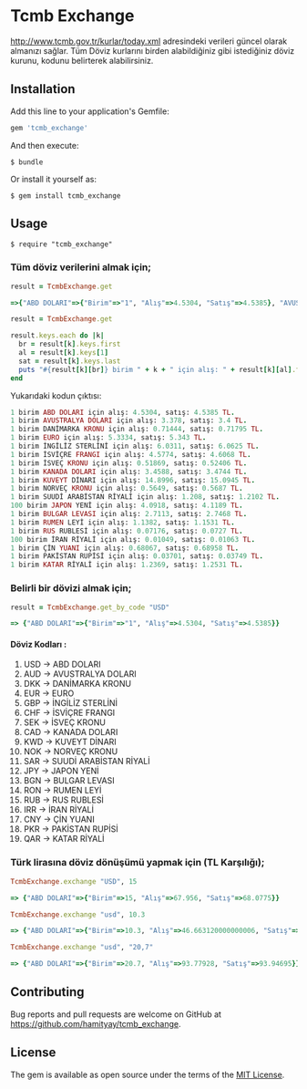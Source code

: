 # Tcmb Exchange

http://www.tcmb.gov.tr/kurlar/today.xml adresindeki verileri güncel olarak almanızı sağlar. Tüm Döviz kurlarını birden alabildiğiniz gibi istediğiniz döviz kurunu, kodunu belirterek alabilirsiniz.

## Installation

Add this line to your application's Gemfile:

```ruby
gem 'tcmb_exchange'
```

And then execute:

    $ bundle

Or install it yourself as:

    $ gem install tcmb_exchange

## Usage

    $ require "tcmb_exchange"

### Tüm döviz verilerini almak için;

```ruby
result = TcmbExchange.get

=>{"ABD DOLARI"=>{"Birim"=>"1", "Alış"=>4.5304, "Satış"=>4.5385}, "AVUSTRALYA DOLARI"=>{"Birim"=>"1", "Alış"=>3.378, "Satış"=>3.4}, "DANİMARKA KRONU"=>{"Birim"=>"1", "Alış"=>0.71444, "Satış"=>0.71795}, "EURO"=>{"Birim"=>"1", "Alış"=>5.3334, "Satış"=>5.343}, "İNGİLİZ STERLİNİ"=>{"Birim"=>"1", "Alış"=>6.0311, "Satış"=>6.0625}, "İSVİÇRE FRANGI"=>{"Birim"=>"1", "Alış"=>4.5774, "Satış"=>4.6068}, "İSVEÇ KRONU"=>{"Birim"=>"1", "Alış"=>0.51869, "Satış"=>0.52406}, "KANADA DOLARI"=>{"Birim"=>"1", "Alış"=>3.4588, "Satış"=>3.4744}, "KUVEYT DİNARI"=>{"Birim"=>"1", "Alış"=>14.8996, "Satış"=>15.0945}, "NORVEÇ KRONU"=>{"Birim"=>"1", "Alış"=>0.5649, "Satış"=>0.5687}, "SUUDİ ARABİSTAN RİYALİ"=>{"Birim"=>"1", "Alış"=>1.208, "Satış"=>1.2102}, "JAPON YENİ"=>{"Birim"=>"100", "Alış"=>4.0918, "Satış"=>4.1189}, "BULGAR LEVASI"=>{"Birim"=>"1", "Alış"=>2.7113, "Satış"=>2.7468}, "RUMEN LEYİ"=>{"Birim"=>"1", "Alış"=>1.1382, "Satış"=>1.1531}, "RUS RUBLESİ"=>{"Birim"=>"1", "Alış"=>0.07176, "Satış"=>0.0727}, "İRAN RİYALİ"=>{"Birim"=>"100", "Alış"=>0.01049, "Satış"=>0.01063}, "ÇİN YUANI"=>{"Birim"=>"1", "Alış"=>0.68067, "Satış"=>0.68958}, "PAKİSTAN RUPİSİ"=>{"Birim"=>"1", "Alış"=>0.03701, "Satış"=>0.03749}, "KATAR RİYALİ"=>{"Birim"=>"1", "Alış"=>1.2369, "Satış"=>1.2531}}

```    
```ruby
result = TcmbExchange.get

result.keys.each do |k|
  br = result[k].keys.first
  al = result[k].keys[1]
  sat = result[k].keys.last
  puts "#{result[k][br]} birim " + k + " için alış: " + result[k][al].to_s + ", satış: " + result[k][sat].to_s + " TL."
end
```    
Yukarıdaki kodun çıktısı:

```ruby
1 birim ABD DOLARI için alış: 4.5304, satış: 4.5385 TL.
1 birim AVUSTRALYA DOLARI için alış: 3.378, satış: 3.4 TL.
1 birim DANİMARKA KRONU için alış: 0.71444, satış: 0.71795 TL.
1 birim EURO için alış: 5.3334, satış: 5.343 TL.
1 birim İNGİLİZ STERLİNİ için alış: 6.0311, satış: 6.0625 TL.
1 birim İSVİÇRE FRANGI için alış: 4.5774, satış: 4.6068 TL.
1 birim İSVEÇ KRONU için alış: 0.51869, satış: 0.52406 TL.
1 birim KANADA DOLARI için alış: 3.4588, satış: 3.4744 TL.
1 birim KUVEYT DİNARI için alış: 14.8996, satış: 15.0945 TL.
1 birim NORVEÇ KRONU için alış: 0.5649, satış: 0.5687 TL.
1 birim SUUDİ ARABİSTAN RİYALİ için alış: 1.208, satış: 1.2102 TL.
100 birim JAPON YENİ için alış: 4.0918, satış: 4.1189 TL.
1 birim BULGAR LEVASI için alış: 2.7113, satış: 2.7468 TL.
1 birim RUMEN LEYİ için alış: 1.1382, satış: 1.1531 TL.
1 birim RUS RUBLESİ için alış: 0.07176, satış: 0.0727 TL.
100 birim İRAN RİYALİ için alış: 0.01049, satış: 0.01063 TL.
1 birim ÇİN YUANI için alış: 0.68067, satış: 0.68958 TL.
1 birim PAKİSTAN RUPİSİ için alış: 0.03701, satış: 0.03749 TL.
1 birim KATAR RİYALİ için alış: 1.2369, satış: 1.2531 TL.
```    

### Belirli bir dövizi almak için;

```ruby
result = TcmbExchange.get_by_code "USD"

=> {"ABD DOLARI"=>{"Birim"=>"1", "Alış"=>4.5304, "Satış"=>4.5385}}

```    

#### Döviz Kodları :

1.  USD -> ABD DOLARI
2.  AUD -> AVUSTRALYA DOLARI
3.  DKK -> DANİMARKA KRONU
4.  EUR -> EURO
5.  GBP -> İNGİLİZ STERLİNİ
6.  CHF -> İSVİÇRE FRANGI
7.  SEK -> İSVEÇ KRONU
8.  CAD -> KANADA DOLARI
9.  KWD -> KUVEYT DİNARI
10. NOK -> NORVEÇ KRONU
11. SAR -> SUUDİ ARABİSTAN RİYALİ
12. JPY -> JAPON YENİ
13. BGN -> BULGAR LEVASI
14. RON -> RUMEN LEYİ
15. RUB -> RUS RUBLESİ
16. IRR -> İRAN RİYALİ
17. CNY -> ÇİN YUANI
18. PKR -> PAKİSTAN RUPİSİ
19. QAR -> KATAR RİYALİ

### Türk lirasına döviz dönüşümü yapmak için (TL Karşılığı);

```ruby
TcmbExchange.exchange "USD", 15

=> {"ABD DOLARI"=>{"Birim"=>15, "Alış"=>67.956, "Satış"=>68.0775}}

```    

```ruby
TcmbExchange.exchange "usd", 10.3

=> {"ABD DOLARI"=>{"Birim"=>10.3, "Alış"=>46.663120000000006, "Satış"=>46.746550000000006}}

```    

```ruby
TcmbExchange.exchange "usd", "20,7"

=> {"ABD DOLARI"=>{"Birim"=>20.7, "Alış"=>93.77928, "Satış"=>93.94695}}

```

## Contributing

Bug reports and pull requests are welcome on GitHub at https://github.com/hamityay/tcmb_exchange.

## License

The gem is available as open source under the terms of the [MIT License](https://opensource.org/licenses/MIT).
